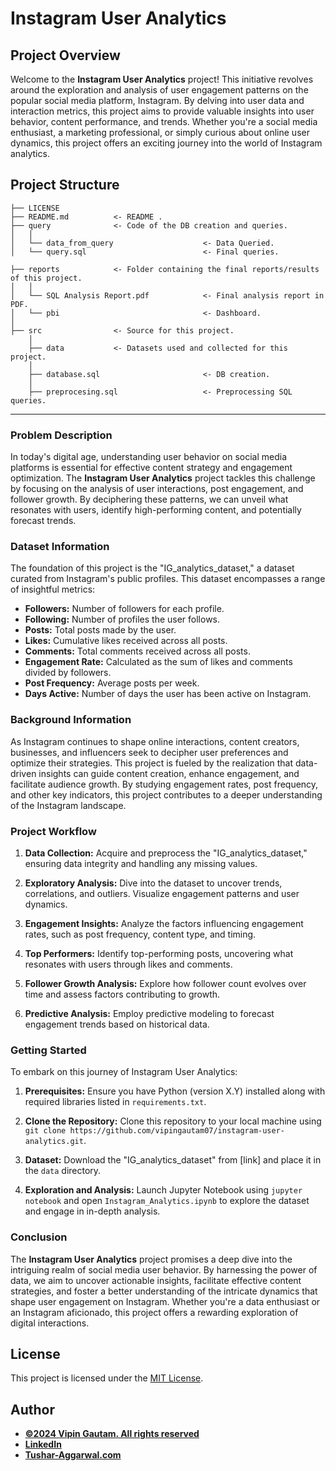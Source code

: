 # Instagram User Analytics

## Project Overview

Welcome to the **Instagram User Analytics** project! This initiative revolves around the exploration and analysis of user engagement patterns on the popular social media platform, Instagram. By delving into user data and interaction metrics, this project aims to provide valuable insights into user behavior, content performance, and trends. Whether you're a social media enthusiast, a marketing professional, or simply curious about online user dynamics, this project offers an exciting journey into the world of Instagram analytics.

## Project Structure

    ├── LICENSE
    ├── README.md          <- README .
    ├── query              <- Code of the DB creation and queries.
    │   │
    │   └── data_from_query                    <- Data Queried.
    │   └── query.sql                          <- Final queries.

    ├── reports            <- Folder containing the final reports/results of this project.
    │   │
    │   └── SQL Analysis Report.pdf            <- Final analysis report in PDF.
    │   └── pbi                                <- Dashboard.
    │   
    ├── src                <- Source for this project.
        │
        ├── data           <- Datasets used and collected for this project.
        │   
        ├── database.sql                       <- DB creation.
        │
        ├── preprocesing.sql                   <- Preprocessing SQL queries.

  
--------


### Problem Description

In today's digital age, understanding user behavior on social media platforms is essential for effective content strategy and engagement optimization. The **Instagram User Analytics** project tackles this challenge by focusing on the analysis of user interactions, post engagement, and follower growth. By deciphering these patterns, we can unveil what resonates with users, identify high-performing content, and potentially forecast trends.

### Dataset Information

The foundation of this project is the "IG_analytics_dataset," a dataset curated from Instagram's public profiles. This dataset encompasses a range of insightful metrics:

- **Followers:** Number of followers for each profile.
- **Following:** Number of profiles the user follows.
- **Posts:** Total posts made by the user.
- **Likes:** Cumulative likes received across all posts.
- **Comments:** Total comments received across all posts.
- **Engagement Rate:** Calculated as the sum of likes and comments divided by followers.
- **Post Frequency:** Average posts per week.
- **Days Active:** Number of days the user has been active on Instagram.

### Background Information

As Instagram continues to shape online interactions, content creators, businesses, and influencers seek to decipher user preferences and optimize their strategies. This project is fueled by the realization that data-driven insights can guide content creation, enhance engagement, and facilitate audience growth. By studying engagement rates, post frequency, and other key indicators, this project contributes to a deeper understanding of the Instagram landscape.

### Project Workflow

1. **Data Collection:** Acquire and preprocess the "IG_analytics_dataset," ensuring data integrity and handling any missing values.

2. **Exploratory Analysis:** Dive into the dataset to uncover trends, correlations, and outliers. Visualize engagement patterns and user dynamics.

3. **Engagement Insights:** Analyze the factors influencing engagement rates, such as post frequency, content type, and timing.

4. **Top Performers:** Identify top-performing posts, uncovering what resonates with users through likes and comments.

5. **Follower Growth Analysis:** Explore how follower count evolves over time and assess factors contributing to growth.

6. **Predictive Analysis:** Employ predictive modeling to forecast engagement trends based on historical data.

### Getting Started

To embark on this journey of Instagram User Analytics:

1. **Prerequisites:** Ensure you have Python (version X.Y) installed along with required libraries listed in `requirements.txt`.

2. **Clone the Repository:** Clone this repository to your local machine using `git clone https://github.com/vipingautam07/instagram-user-analytics.git`.

3. **Dataset:** Download the "IG_analytics_dataset" from [link] and place it in the `data` directory.

4. **Exploration and Analysis:** Launch Jupyter Notebook using `jupyter notebook` and open `Instagram_Analytics.ipynb` to explore the dataset and engage in in-depth analysis.

### Conclusion

The **Instagram User Analytics** project promises a deep dive into the intriguing realm of social media user behavior. By harnessing the power of data, we aim to uncover actionable insights, facilitate effective content strategies, and foster a better understanding of the intricate dynamics that shape user engagement on Instagram. Whether you're a data enthusiast or an Instagram aficionado, this project offers a rewarding exploration of digital interactions.
## License

This project is licensed under the [MIT License](LICENSE).
## Author
- <ins><b>©2024 Vipin Gautam. All rights reserved</b></ins>
- <b>[LinkedIn](https://www.linkedin.com/in/vipingautam07/)</b>
- <b>[Tushar-Aggarwal.com](https://www.vipingauta.vercel.app/)</b>

